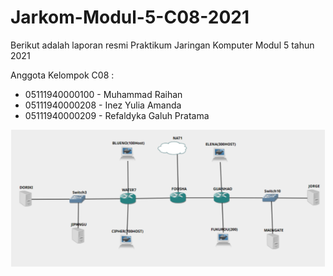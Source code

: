 # Jarkom-Modul-5-C08-2021

Berikut adalah laporan resmi Praktikum Jaringan Komputer Modul 5 tahun 2021

Anggota Kelompok C08 :

- 05111940000100 - Muhammad Raihan
- 05111940000208 - Inez Yulia Amanda
- 05111940000209 - Refaldyka Galuh Pratama

![soal](assets/soal.png)
